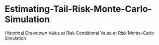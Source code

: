 # Estimating-Tail-Risk-Monte-Carlo-Simulation
Historical Drawdown Value at Risk Conditional Value at Risk Monte-Carlo Simulation
